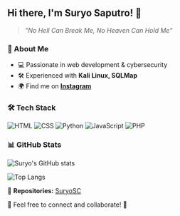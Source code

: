 ## Hi there, I'm Suryo Saputro! 👋

> *"No Hell Can Break Me, No Heaven Can Hold Me"*

### 🚀 About Me
- 💻 Passionate in web development & cybersecurity
- 🛠️ Experienced with **Kali Linux, SQLMap**
- 🌍 Find me on **[Instagram](https://instagram.com/www39.srysptr.go.blok)**

### 🛠️ Tech Stack
![HTML](https://img.shields.io/badge/-HTML-E34F26?style=flat-square&logo=html5&logoColor=white)
![CSS](https://img.shields.io/badge/-CSS-1572B6?style=flat-square&logo=css3&logoColor=white)
![Python](https://img.shields.io/badge/-Python-3776AB?style=flat-square&logo=python&logoColor=white)
![JavaScript](https://img.shields.io/badge/-JavaScript-F7DF1E?style=flat-square&logo=javascript&logoColor=black)
![PHP](https://img.shields.io/badge/-PHP-777BB4?style=flat-square&logo=php&logoColor=white)

### 📊 GitHub Stats
![Suryo's GitHub stats](https://github-readme-stats.vercel.app/api?username=SuryoSC&show_icons=true&theme=dark)

![Top Langs](https://github-readme-stats.vercel.app/api/top-langs/?username=SuryoSC&layout=compact&theme=dark)

📌 **Repositories:** [SuryoSC](https://github.com/SuryoSC)

💬 Feel free to connect and collaborate! 🚀

